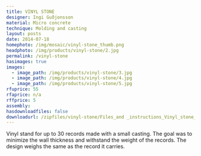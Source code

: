 ```yaml
---
title: VINYL STONE
designer: Ingi Guðjonsson
material: Micro concrete
technique: Molding and casting
layout: posts
date: 2014-07-18
homephoto: /img/mosaic/vinyl-stone_thumb.png
headphoto: /img/products/vinyl-stone/2.jpg
permalink: /vinyl-stone
hasimages: true
images:  
  - image_path: /img/products/vinyl-stone/3.jpg
  - image_path: /img/products/vinyl-stone/4.jpg
  - image_path: /img/products/vinyl-stone/5.jpg
rfuprice: 55
rfaprice: n/a
rffprice: 5
assembly: 
hasdownloadfiles: false
downloadurl: /zipfiles/vinyl-stone/Files_and _instructions_Vinyl_stone_by_Ingi_Gudjonsson.zip
---
```


Vinyl stand for up to 30 records made with a small casting. The goal was to minimize the wall thickness and withstand the weight of the records. The design weighs the same as the record it carries.


